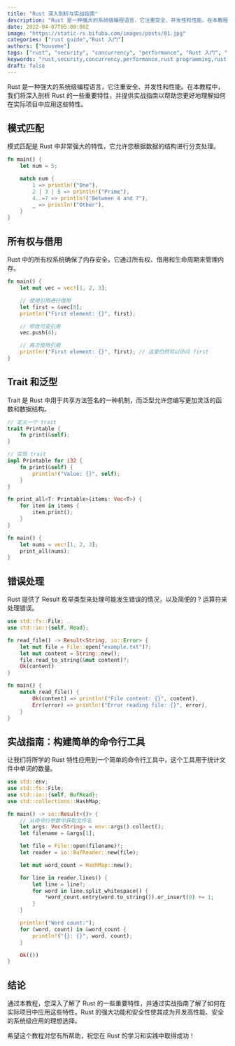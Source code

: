 ```yaml
---
title: "Rust 深入剖析与实战指南"
description: "Rust 是一种强大的系统级编程语言，它注重安全、并发性和性能。在本教程中，我们将深入剖析 Rust 的一些重要特性，并提供实战指南以帮助您更好地理解如何在实际项目中应用这些特性。"
date: 2022-04-07T05:00:00Z
image: "https://static-rs.bifuba.com/images/posts/01.jpg"
categories: ["rust guide","Rust 入门"]
authors: ["houseme"]
tags: ["rust", "security", "concurrency", "performance", "Rust 入门", "Rust 编程", "Rust 开发"]
keywords: "rust,security,concurrency,performance,rust programming,rust development"
draft: false
---
```


Rust 是一种强大的系统级编程语言，它注重安全、并发性和性能。在本教程中，我们将深入剖析 Rust 的一些重要特性，并提供实战指南以帮助您更好地理解如何在实际项目中应用这些特性。

## 模式匹配

模式匹配是 Rust 中非常强大的特性，它允许您根据数据的结构进行分支处理。

```rust
fn main() {
    let num = 5;

    match num {
        1 => println!("One"),
        2 | 3 | 5 => println!("Prime"),
        4..=7 => println!("Between 4 and 7"),
        _ => println!("Other"),
    }
}
```

## 所有权与借用

Rust 中的所有权系统确保了内存安全，它通过所有权、借用和生命周期来管理内存。

```rust
fn main() {
    let mut vec = vec![1, 2, 3];

    // 使用引用进行借用
    let first = &vec[0];
    println!("First element: {}", first);

    // 修改可变引用
    vec.push(4);

    // 再次使用引用
    println!("First element: {}", first); // 这里仍然可以访问 first
}
```

## Trait 和泛型

Trait 是 Rust 中用于共享方法签名的一种机制，而泛型允许您编写更加灵活的函数和数据结构。

```rust
// 定义一个 trait
trait Printable {
    fn print(&self);
}

// 实现 trait
impl Printable for i32 {
    fn print(&self) {
        println!("Value: {}", self);
    }
}

fn print_all<T: Printable>(items: Vec<T>) {
    for item in items {
        item.print();
    }
}

fn main() {
    let nums = vec![1, 2, 3];
    print_all(nums);
}
```

## 错误处理

Rust 提供了 Result 枚举类型来处理可能发生错误的情况，以及简便的 ? 运算符来处理错误。

```rust
use std::fs::File;
use std::io::{self, Read};

fn read_file() -> Result<String, io::Error> {
    let mut file = File::open("example.txt")?;
    let mut content = String::new();
    file.read_to_string(&mut content)?;
    Ok(content)
}

fn main() {
    match read_file() {
        Ok(content) => println!("File content: {}", content),
        Err(error) => println!("Error reading file: {}", error),
    }
}
```

## 实战指南：构建简单的命令行工具

让我们将所学的 Rust 特性应用到一个简单的命令行工具中，这个工具用于统计文件中单词的数量。

```rust
use std::env;
use std::fs::File;
use std::io::{self, BufRead};
use std::collections::HashMap;

fn main() -> io::Result<()> {
    // 从命令行参数中获取文件名
    let args: Vec<String> = env::args().collect();
    let filename = &args[1];

    let file = File::open(filename)?;
    let reader = io::BufReader::new(file);

    let mut word_count = HashMap::new();

    for line in reader.lines() {
        let line = line?;
        for word in line.split_whitespace() {
            *word_count.entry(word.to_string()).or_insert(0) += 1;
        }
    }

    println!("Word count:");
    for (word, count) in &word_count {
        println!("{}: {}", word, count);
    }

    Ok(())
}
```

## 结论

通过本教程，您深入了解了 Rust 的一些重要特性，并通过实战指南了解了如何在实际项目中应用这些特性。Rust 的强大功能和安全性使其成为开发高性能、安全的系统级应用的理想选择。

希望这个教程对您有所帮助，祝您在 Rust 的学习和实践中取得成功！
